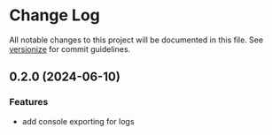 # Change Log

All notable changes to this project will be documented in this file. See [versionize](https://github.com/versionize/versionize) for commit guidelines.

<a name="0.2.0"></a>
## 0.2.0 (2024-06-10)

### Features

* add console exporting for logs

